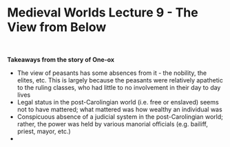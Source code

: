 # Medieval Worlds Lecture 9 - The View from Below

</br>

**Takeaways from the story of One-ox**
- The view of peasants has some absences from it - the nobility, the elites, etc. This is largely because the peasants were relatively apathetic to the ruling classes, who had little to no involvement in their day to day lives
- Legal status in the post-Carolingian world (i.e. free or enslaved) seems not to have mattered; what mattered was how wealthy an individual was
- Conspicuous absence of a judicial system in the post-Carolingian world; rather, the power was held by various manorial officials (e.g. bailiff, priest, mayor, etc.)
- 
